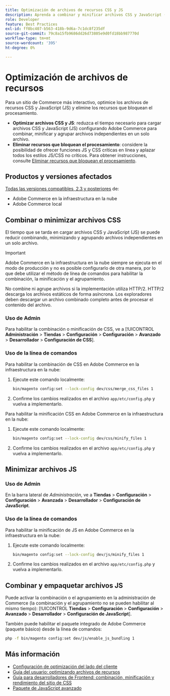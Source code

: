 ```yaml
---
title: Optimización de archivos de recursos CSS y JS
description: Aprenda a combinar y minificar archivos CSS y JavaScript (JS) para proyectos de Adobe Commerce desde el administrador o desde la línea de comandos.
role: Developer
feature: Best Practices
exl-id: ff0bc407-b563-418b-9d6a-7c1dc8f235df
source-git-commit: 79c8a15fb9686dd26d73805e9d0fd18bb987770d
workflow-type: tm+mt
source-wordcount: '395'
ht-degree: 0%

---
```


# Optimización de archivos de recursos

Para un sitio de Commerce más interactivo, optimice los archivos de recursos CSS y JavaScript (JS) y elimine los recursos que bloquean el procesamiento.

- **Optimizar archivos CSS y JS**: reduzca el tiempo necesario para cargar archivos CSS y JavaScript (JS) configurando Adobe Commerce para combinar, minificar y agrupar archivos independientes en un solo archivo.
- **Eliminar recursos que bloquean el procesamiento**: considere la posibilidad de ofrecer funciones JS y CSS críticas en línea y aplazar todos los estilos JS/CSS no críticos. Para obtener instrucciones, consulte [Eliminar recursos que bloquean el procesamiento](https://web.dev/render-blocking-resources/).

## Productos y versiones afectados

[Todas las versiones compatibles, 2.3 y posteriores](../../../release/versions.md) de:

- Adobe Commerce en la infraestructura en la nube
- Adobe Commerce local

## Combinar o minimizar archivos CSS

El tiempo que se tarda en cargar archivos CSS y JavaScript (JS) se puede reducir combinando, minimizando y agrupando archivos independientes en un solo archivo.

>[!IMPORTANT]
>
>Adobe Commerce en la infraestructura en la nube siempre se ejecuta en el modo de producción y no es posible configurarlo de otra manera, por lo que debe utilizar el método de línea de comandos para habilitar la combinación, la minificación y el agrupamiento.

No combine ni agrupe archivos si la implementación utiliza HTTP/2. HTTP/2 descarga los archivos estáticos de forma asíncrona. Los exploradores deben descargar un archivo combinado completo antes de procesar el contenido del archivo.

### Uso de Admin

Para habilitar la combinación o minificación de CSS, ve a [!UICONTROL **Administración** > **Tiendas** > **Configuración** > **Configuración** > **Avanzado** > **Desarrollador** > **Configuración de CSS**].

### Uso de la línea de comandos

Para habilitar la combinación de CSS en Adobe Commerce en la infraestructura en la nube:

1. Ejecute este comando localmente:

   ```bash
   bin/magento config:set --lock-config dev/css/merge_css_files 1
   ```

1. Confirme los cambios realizados en el archivo `app/etc/config.php` y vuelva a implementarlo.

Para habilitar la minificación CSS en Adobe Commerce en la infraestructura en la nube:

1. Ejecute este comando localmente:

   ```bash
   bin/magento config:set --lock-config dev/css/minify_files 1
   ```

1. Confirme los cambios realizados en el archivo `app/etc/config.php` y vuelva a implementarlo.

## Minimizar archivos JS

### Uso de Admin

En la barra lateral de *Administración*, ve a **Tiendas** > **Configuración** > **Configuración** > **Avanzada** > **Desarrollador** > **Configuración de JavaScript**.

### Uso de la línea de comandos

Para habilitar la minificación de JS en Adobe Commerce en la infraestructura en la nube:

1. Ejecute este comando localmente:

   ```bash
   bin/magento config:set --lock-config dev/js/minify_files 1
   ```

1. Confirme los cambios realizados en el archivo `app/etc/config.php` y vuelva a implementarlo.

## Combinar y empaquetar archivos JS

Puede activar la combinación o el agrupamiento en la administración de Commerce (la combinación y el agrupamiento no se pueden habilitar al mismo tiempo): [!UICONTROL **Tiendas** > **Configuración** > **Configuración** > **Avanzado** > **Desarrollador** > **Configuración de JavaScript**].

También puede habilitar el paquete integrado de Adobe Commerce (paquete básico) desde la línea de comandos:

```bash
php -f bin/magento config:set dev/js/enable_js_bundling 1
```

## Más información

- [Configuración de optimización del lado del cliente](../../../performance/configuration.md#client-side-optimization-settings)
- [Guía del usuario: optimizando archivos de recursos](https://experienceleague.adobe.com/en/docs/commerce-admin/systems/tools/developer-tools#optimizing-resource-files)
- [Guía para desarrolladores de Frontend: combinación, minificación y rendimiento del sitio de CSS](https://developer.adobe.com/commerce/frontend-core/guide/css/#css-merging-minification-and-performance)
- [Paquete de JavaScript avanzado](../../../performance/advanced-js-bundling.md)
